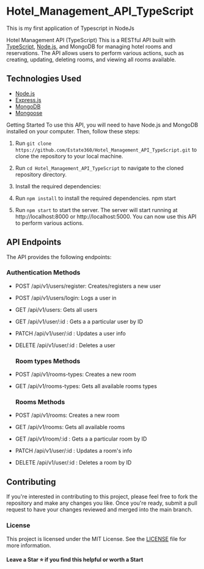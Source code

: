 # Hotel_Management_API_TypeScript

This is my first application of Typescript in NodeJs

Hotel Management API (TypeScript)
This is a RESTful API built with [TypeScript](https://www.typescriptlang.org/), [Node.js](https://nodejs.org/en/), and MongoDB for managing hotel rooms and reservations. The API allows users to perform various actions, such as creating, updating, deleting rooms, and viewing all rooms available.

## Technologies Used

- [Node.js](https://nodejs.org/en/)
- [Express.js](https://expressjs.com/)
- [MongoDB](https://www.mongodb.com/)
- [Mongoose](https://mongoosejs.com/)

Getting Started
To use this API, you will need to have Node.js and MongoDB installed on your computer. Then, follow these steps:

1. Run `git clone https://github.com/Estate360/Hotel_Management_API_TypeScript.git` to clone the repository to your local machine.

2. Run `cd Hotel_Management_API_TypeScript` to navigate to the cloned repository directory.
3. Install the required dependencies:

4. Run `npm install` to install the required dependencies.
   npm start

5. Run `npm start` to start the server.
   The server will start running at http://localhost:8000 or http://localhost:5000. You can now use this API to perform various actions.

## API Endpoints

The API provides the following endpoints:

  ### Authentication Methods

- POST /api/v1/users/register:
  Creates/registers a new user
- POST /api/v1/users/login:
  Logs a user in
- GET /api/v1/users:
  Gets all users
- GET /api/v1/user/:id :
  Gets a a particular user by ID
- PATCH /api/v1/user/:id :
  Updates a user info
- DELETE /api/v1/user/:id :
  Deletes a user

  ### Room types Methods

- POST /api/v1/rooms-types:
  Creates a new room
- GET /api/v1/rooms-types:
  Gets all available rooms types

  ### Rooms Methods

- POST /api/v1/rooms:
  Creates a new room
- GET /api/v1/rooms:
  Gets all available rooms
- GET /api/v1/room/:id :
  Gets a a particular room by ID
- PATCH /api/v1/user/:id :
  Updates a room's info
- DELETE /api/v1/user/:id :
  Deletes a room by ID

## Contributing

If you're interested in contributing to this project, please feel free to fork the repository and make any changes you like. Once you're ready, submit a pull request to have your changes reviewed and merged into the main branch.

### License

This project is licensed under the MIT License. See the [LICENSE](https://opensource.org/licenses/MIT) file for more information.

#### Leave a Star ⭐️ if you find this helpful or worth a Start
